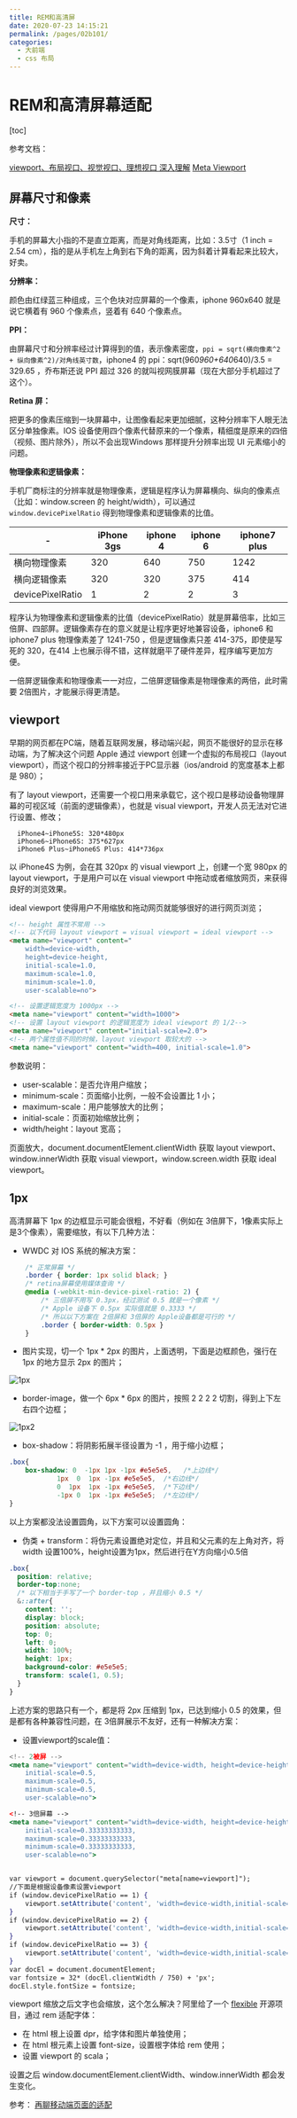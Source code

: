 ```yaml
---
title: REM和高清屏
date: 2020-07-23 14:15:21
permalink: /pages/02b101/
categories:
  - 大前端
  - css 布局
---
```

# REM和高清屏幕适配

[toc]

参考文档：

[viewport、布局视口、视觉视口、理想视口 深入理解](https://www.jianshu.com/p/7c5fdf90c0ef)
[Meta Viewport](https://hongfanqie.github.io/viewports/3.html)

## 屏幕尺寸和像素

**尺寸：**

手机的屏幕大小指的不是直立距离，而是对角线距离，比如：3.5寸（1 inch = 2.54 cm），指的是从手机左上角到右下角的距离，因为斜着计算看起来比较大，好卖。

**分辨率：**

颜色由红绿蓝三种组成，三个色块对应屏幕的一个像素，iphone 960x640 就是说它横着有 960 个像素点，竖着有 640 个像素点。

**PPI：**

由屏幕尺寸和分辨率经过计算得到的值，表示像素密度，``ppi = sqrt(横向像素^2 + 纵向像素^2)/对角线英寸数``，iphone4 的 ppi：sqrt(960*960+640*640)/3.5 = 329.65
，乔布斯还说 PPI 超过 326 的就叫视网膜屏幕（现在大部分手机超过了这个）。

**Retina 屏：**

把更多的像素压缩到一块屏幕中，让图像看起来更加细腻，这种分辨率下人眼无法区分单独像素。IOS 设备使用四个像素代替原来的一个像素，精细度是原来的四倍（视频、图片除外），所以不会出现Windows 那样提升分辨率出现 UI 元素缩小的问题。

**物理像素和逻辑像素：**

手机厂商标注的分辨率就是物理像素，逻辑是程序认为屏幕横向、纵向的像素点（比如：window.screen 的 height/width），可以通过 ``window.devicePixelRatio`` 得到物理像素和逻辑像素的比值。

-|iPhone 3gs|iphone 4|iphone 6|iphone7 plus|
-|-|-|-|-|
横向物理像素|320|640|750|1242|
横向逻辑像素|320|320|375|414|
devicePixelRatio|1|2|2|3|

程序认为物理像素和逻辑像素的比值（devicePixelRatio）就是屏幕倍率，比如三倍屏、四部屏。逻辑像素存在的意义就是让程序更好地兼容设备，iphone6 和 iphone7 plus 物理像素差了 1241-750 ，但是逻辑像素只差 414-375，即使是写死的 320，在414 上也展示得不错，这样就磨平了硬件差异，程序编写更加方便。

一倍屏逻辑像素和物理像素一一对应，二倍屏逻辑像素是物理像素的两倍，此时需要 2倍图片，才能展示得更清楚。

## viewport

早期的网页都在PC端，随着互联网发展，移动端兴起，网页不能很好的显示在移动端，为了解决这个问题 Apple 通过 viewport 创建一个虚拟的布局视口（layout viewport），而这个视口的分辨率接近于PC显示器（ios/android 的宽度基本上都是 980）；

有了 layout viewport，还需要一个视口用来承载它，这个视口是移动设备物理屏幕的可视区域（前面的逻辑像素），也就是 visual viewport，开发人员无法对它进行设置、修改；

```shell
  iPhone4~iPhone5S: 320*480px
  iPhone6~iPhone6S: 375*627px
  iPhone6 Plus~iPhone6S Plus: 414*736px
```

以 iPhone4S 为例，会在其 320px 的 visual viewport 上，创建一个宽 980px 的layout viewport，于是用户可以在 visual viewport 中拖动或者缩放网页，来获得良好的浏览效果。

ideal viewport 使得用户不用缩放和拖动网页就能够很好的进行网页浏览；

```html
<!-- height 属性不常用 -->
<!-- 以下代码 layout viewport = visual viewport = ideal viewport -->
<meta name="viewport" content="
    width=device-width, 
    height=device-height,  
    initial-scale=1.0, 
    maximum-scale=1.0, 
    minimum-scale=1.0, 
    user-scalable=no">

<!-- 设置逻辑宽度为 1000px -->
<meta name="viewport" content="width=1000">
<!-- 设置 layout viewport 的逻辑宽度为 ideal viewport 的 1/2-->
<meta name="viewport" content="initial-scale=2.0">
<!-- 两个属性值不同的时候，layout viewport 取较大的 -->
<meta name="viewport" content="width=400, initial-scale=1.0">
```

参数说明：

- user-scalable：是否允许用户缩放；
- minimum-scale：页面缩小比例，一般不会设置比 1 小；
- maximum-scale：用户能够放大的比例；
- initial-scale：页面初始缩放比例；
- width/height：layout 宽高；

页面放大，document.documentElement.clientWidth 获取 layout viewport、window.innerWidth 获取 visual viewport，window.screen.width 获取 ideal viewport。

## 1px

高清屏幕下 1px 的边框显示可能会很粗，不好看（例如在 3倍屏下，1像素实际上是3个像素），需要缩放，有以下几种方法：

- WWDC 对 IOS 系统的解决方案：

```css
    /* 正常屏幕 */
    .border { border: 1px solid black; }
    /* retina屏幕使用媒体查询 */
    @media (-webkit-min-device-pixel-ratio: 2) {
        /* 三倍屏不用写 0.3px，经过测试 0.5 就是一个像素 */
        /* Apple 设备下 0.5px 实际值就是 0.3333 */
        /* 所以以下方案在 2倍屏和 3倍屏的 Apple设备都是可行的 */
        .border { border-width: 0.5px }
    }
```

- 图片实现，切一个 1px * 2px 的图片，上面透明，下面是边框颜色，强行在 1px 的地方显示 2px 的图片；

![1px](https://gitee.com/leixiaoai/markdown/raw/master/01.大前端/03.css布局/images/rem/1px.png)

- border-image，做一个 6px * 6px 的图片，按照 2 2 2 2 切割，得到上下左右四个边框；

![1px2](https://gitee.com/leixiaoai/markdown/raw/master/01.大前端/03.css布局/images/rem/1px2.png)

- box-shadow：将阴影拓展半径设置为 -1 ，用于缩小边框；

```css
.box{
    box-shadow: 0  -1px 1px -1px #e5e5e5,   /*上边线*/
            1px  0  1px -1px #e5e5e5,  /*右边线*/
            0  1px  1px -1px #e5e5e5,  /*下边线*/
            -1px 0  1px -1px #e5e5e5;  /*左边线*/
}
```

以上方案都没法设置圆角，以下方案可以设置圆角：

- 伪类 + transform：将伪元素设置绝对定位，并且和父元素的左上角对齐，将width 设置100%，height设置为1px，然后进行在Y方向缩小0.5倍

```css
.box{
  position: relative;
  border-top:none;
  /* 以下相当于手写了一个 border-top ，并且缩小 0.5 */
  &::after{
    content: '';
    display: block;
    position: absolute;
    top: 0;
    left: 0;
    width: 100%;
    height: 1px;
    background-color: #e5e5e5;
    transform: scale(1, 0.5);
  }
}
```

上述方案的思路只有一个，都是将 2px 压缩到 1px，已达到缩小 0.5 的效果，但是都有各种兼容性问题，在 3倍屏展示不友好，还有一种解决方案：

- 设置viewport的scale值：

```jsx
<!-- 2被屏 -->
<meta name="viewport" content="width=device-width, height=device-height,  
    initial-scale=0.5, 
    maximum-scale=0.5, 
    minimum-scale=0.5, 
    user-scalable=no">

<!-- 3倍屏幕 -->
<meta name="viewport" content="width=device-width, height=device-height,  
    initial-scale=0.33333333333, 
    maximum-scale=0.33333333333, 
    minimum-scale=0.33333333333, 
    user-scalable=no">


var viewport = document.querySelector("meta[name=viewport]");
//下面是根据设备像素设置viewport
if (window.devicePixelRatio == 1) {
    viewport.setAttribute('content', 'width=device-width,initial-scale=1, maximum-scale=1, minimum-scale=1, user-scalable=no');
}
if (window.devicePixelRatio == 2) {
    viewport.setAttribute('content', 'width=device-width,initial-scale=0.5, maximum-scale=0.5, minimum-scale=0.5, user-scalable=no');
}
if (window.devicePixelRatio == 3) {
    viewport.setAttribute('content', 'width=device-width,initial-scale=0.3333333333333333, maximum-scale=0.3333333333333333, minimum-scale=0.3333333333333333, user-scalable=no');
}
var docEl = document.documentElement;
var fontsize = 32* (docEl.clientWidth / 750) + 'px';
docEl.style.fontSize = fontsize;
```

viewport 缩放之后文字也会缩放，这个怎么解决？阿里给了一个 [flexible](https://github.com/amfe/lib-flexible/tree/master) 开源项目，通过 rem 适配字体：

- 在 html 根上设置 dpr，给字体和图片单独使用；
- 在 html 根元素上设置 font-size，设置根字体给 rem 使用；
- 设置 viewport 的 scala；

设置之后 window.documentElement.clientWidth、window.innerWidth 都会发生变化。

参考：
[再聊移动端页面的适配](https://www.w3cplus.com/css/vw-for-layout.html)
